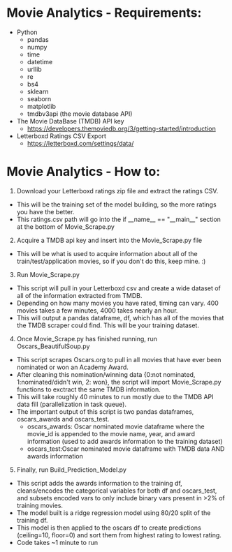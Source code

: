 # Movie Analytics - Requirements:
- Python
  - pandas
  - numpy
  - time
  - datetime
  - urllib
  - re
  - bs4
  - sklearn
  - seaborn
  - matplotlib
  - tmdbv3api (the movie database API)
- The Movie DataBase (TMDB) API key
  - https://developers.themoviedb.org/3/getting-started/introduction
- Letterboxd Ratings CSV Export
  - https://letterboxd.com/settings/data/

# Movie Analytics - How to:
1. Download your Letterboxd ratings zip file and extract the ratings CSV.
- This will be the training set of the model building, so the more ratings you have the better.
- This ratings.csv path will go into the if \_\_name__ == "\_\_main__" section at the bottom of Movie_Scrape.py

2. Acquire a TMDB api key and insert into the Movie_Scrape.py file
- This will be what is used to acquire information about all of the train/test/application movies, so if you don't do this, keep mine. :)

3. Run Movie_Scrape.py
- This script will pull in your Letterboxd csv and create a wide dataset of all of the information extracted from TMDB.
- Depending on how many movies you have rated, timing can vary. 400 movies takes a few minutes, 4000 takes nearly an hour.
- This will output a pandas dataframe, df, which has all of the movies that the TMDB scraper could find. This will be your training dataset.

4. Once Movie_Scrape.py has finished running, run Oscars_BeautifulSoup.py
- This script scrapes Oscars.org to pull in all movies that have ever been nominated or won an Academy Award.
- After cleaning this nomination/winning data {0:not nominated, 1:nominated/didn't win, 2: won}, the script will import Movie_Scrape.py functions to exctract the same TMDB information.
- This will take roughly 40 minutes to run mostly due to the TMDB API data fill (parallelization in task queue).
- The important output of this script is two pandas dataframes, oscars_awards and oscars_test.
  - oscars_awards: Oscar nominated movie dataframe where the movie_id is appended to the movie name, year, and award information (used to add awards information to the training dataset)
  - oscars_test:Oscar nominated movie dataframe with TMDB data AND awards information

5. Finally, run Build_Prediction_Model.py
- This script adds the awards information to the training df, cleans/encodes the categorical variables for both df and oscars_test, and subsets encoded vars to only include binary vars present in >2% of training movies.
- The model built is a ridge regression model using 80/20 split of the training df.
- This model is then applied to the oscars df to create predictions (ceiling=10, floor=0) and sort them from highest rating to lowest rating.
- Code takes ~1 minute to run

